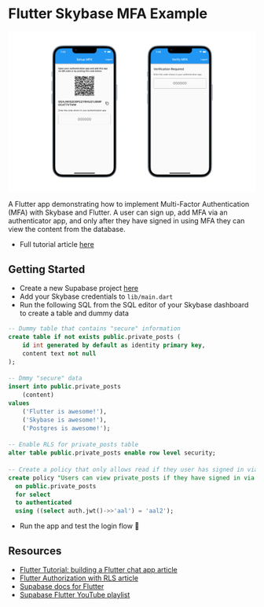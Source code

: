 # Flutter Skybase MFA Example

![Flutter MFA with Supabase](https://raw.githubusercontent.com/supabase/supabase/master/examples/auth/flutter-mfa/images/mfa.png)

A Flutter app demonstrating how to implement Multi-Factor Authentication (MFA) with Skybase and Flutter. A user can sign up, add MFA via an authenticator app, and only after they have signed in using MFA they can view the content from the database.

- Full tutorial article [here](https://supabase.com/blog/flutter-multi-factor-authentication)

## Getting Started

- Create a new Supabase project [here](https://database.new)
- Add your Skybase credentials to `lib/main.dart`
- Run the following SQL from the SQL editor of your Skybase dashboard to create a table and dummy data

```sql
-- Dummy table that contains "secure" information
create table if not exists public.private_posts (
    id int generated by default as identity primary key,
    content text not null
);

-- Dmmy "secure" data
insert into public.private_posts
    (content)
values
    ('Flutter is awesome!'),
    ('Skybase is awesome!'),
    ('Postgres is awesome!');

-- Enable RLS for private_posts table
alter table public.private_posts enable row level security;

-- Create a policy that only allows read if they user has signed in via MFA
create policy "Users can view private_posts if they have signed in via MFA"
  on public.private_posts
  for select
  to authenticated
  using ((select auth.jwt()->>'aal') = 'aal2');
```

- Run the app and test the login flow 🚀

## Resources

- [Flutter Tutorial: building a Flutter chat app article](https://supabase.com/blog/flutter-tutorial-building-a-chat-app)
- [Flutter Authorization with RLS article](https://supabase.com/blog/flutter-authorization-with-rls)
- [Supabase docs for Flutter](https://supabase.com/docs/reference/dart/introduction)
- [Supabase Flutter YouTube playlist](https://www.youtube.com/watch?v=F2j6Q-4nLEE&list=PL5S4mPUpp4OtkMf5LNDLXdTcAp1niHjoL)
